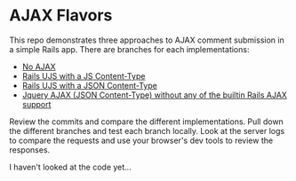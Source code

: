 # AJAX Flavors

This repo demonstrates three approaches to AJAX comment submission in a simple Rails app. There are branches for each implementations:

* [No AJAX](https://github.com/ndelage/ajax-flavors)
* [Rails UJS with a JS Content-Type](https://github.com/ndelage/ajax-flavors/tree/rails-ujs-js)
* [Rails UJS with a JSON Content-Type](https://github.com/ndelage/ajax-flavors/tree/rails-ujs-json)
* [Jquery AJAX (JSON Content-Type) without any of the builtin Rails AJAX support](https://github.com/ndelage/ajax-flavors/tree/jquery-ajax-json)

Review the commits and compare the different implementations. Pull down the different branches and test each branch locally. Look at the server logs to compare the requests and use your browser's dev tools to review the responses.

I haven't looked at the code yet...
